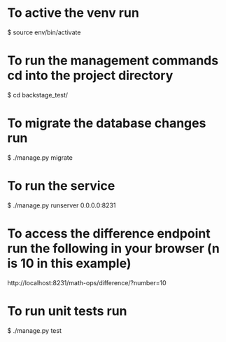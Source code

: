 # To active the venv run
$ source env/bin/activate

# To run the management commands cd into the project directory 
$ cd backstage_test/

# To migrate the database changes run
$ ./manage.py migrate

# To run the service 
$ ./manage.py runserver 0.0.0.0:8231

# To access the difference endpoint run the following in your browser (n is 10 in this example)
http://localhost:8231/math-ops/difference/?number=10

# To run unit tests run
$ ./manage.py test
